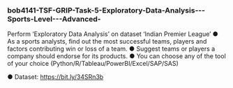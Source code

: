 ### bob4141-TSF-GRIP-Task-5-Exploratory-Data-Analysis---Sports-Level---Advanced-
Perform ‘Exploratory Data Analysis’ on dataset ‘Indian Premier League’ ● As a sports analysts, find out the most successful teams, players and factors contributing win or loss of a team. ● Suggest teams or players a company should endorse for its products. ● You can choose any of the tool of your choice (Python/R/Tableau/PowerBI/Excel/SAP/SAS)

● Dataset: https://bit.ly/34SRn3b
